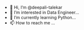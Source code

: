 - 👋 Hi, I’m @deepali-talekar
- 👀 I’m interested in Data Engineer...
- 🌱 I’m currently learning Python...
- 📫 How to reach me ...

<!---
deepali-talekar/deepali-talekar is a ✨ special ✨ repository because its `README.md` (this file) appears on your GitHub profile.
You can click the Preview link to take a look at your changes.
--->
